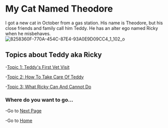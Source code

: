 # My Cat Named Theodore 

I got a new cat in October from a gas station. His name is 
Theodore, but his close friends and family call him Teddy. 
He has an alter ego named Ricky when he misbehaves.
![8258360F-770A-454C-87E4-93A0E9D09CC4_1_102_o](https://github.com/user-attachments/assets/b03bcb18-ea86-4c70-a239-b270070e1db8)

## Topics about Teddy aka Ricky 

-[Topic 1: Teddy's First Vet Visit](topic1.md)

-[Topic 2: How To Take Care Of Teddy](topic2.md)

-[Topic 3: What Ricky Can And Cannot Do ](topic3.md)

### Where do you want to go...

-Go to [Next Page](topic1.md)

-Go to [Home](README.md)

